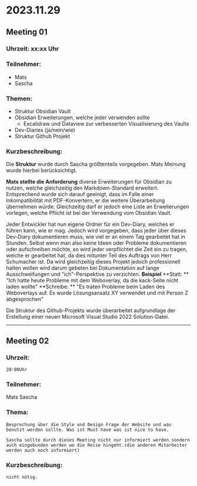 # 2023.11.29

## Meeting 01

### Uhrzeit: xx:xx Uhr

### Teilnehmer:
- Mats
- Sascha

### Themen:
- Struktur Obsidian Vault
- Obsidian Erweiterungen, welche jeder verwenden sollte
	- Excalidraw und Dataview zur verbesserten Visualisierung des Vaults
- Dev-Diaries (ja/nein/wie)
- Struktur Github Projekt


### Kurzbeschreibung:
Die **Struktur** wurde durch Sascha größtenteils vorgegeben. Mats Meinung wurde hierbei berücksichtigt.

**Mats stellte die Anforderung** diverse Erweiterungen für Obsidian zu nutzen, welche gleichzeitig den Markdown-Standard erweitert. Entsprechend wurde sich darauf geeinigt, dass im Falle einer Inkompatibilität mit PDF-Konvertern, er die weitere Überarbeitung übernehmen würde. Gleichzeitig darf er jedoch eine Liste an Erweiterungen vorlegen, welche Pflicht ist bei der Verwendung vom Obsidian Vault.

Jeder Entwickler hat nun eigene Ordner für ein Dev-Diary, welches er führen kann, wie er mag. Jedoch wird vorgegeben, dass jeder über dieses Dev-Diary dokumentieren muss, wie viel er an einem Tag gearbeitet hat in Stunden. Selbst wenn man also keine Ideen oder Probleme dokumentieren oder aufschreiben möchte, so wird jeder verpflichtet die Zeit ein zu tragen, welche er gearbeitet hat, da dies mitunter Teil des Auftrags von Herr Schumacher ist. Da wird gleichzeitig dieses Projekt jedoch professionell halten wollen wird darum gebeten bei Dokumentation auf lange Ausschweifungen und "ich"-Perspektive zu verzichten.
**Beispiel**
**Statt: ** "Ich hatte heute Probleme mit dem Weboverlay, da die kack-Seite nicht laden wollte"
**Schreibe: ** "Es traten Probleme beim Laden des Weboverlays auf. Es wurde Lösungsansatz XY verwendet und mit Person Z abgesprochen"

Die Struktur des Github-Projekts wurde überarbeitet aufgrundlage der Erstellung einer neuen Microsoft Visual Studio 2022 Solution-Datei.

___

## Meeting 02

### Uhrzeit:
	20:00Uhr

### Teilnehmer:
Mats
Sascha

### Thema:
	Besprechung über die Style und Design Frage der Website und was benutzt werden sollte. Was ist Must have was ist nice to have.

	Sascha sollte durch dieses Meeting nicht nur informiert werden sondern auch eingebunden werden wo die Reise hingeht.(die anderen Mitarbeiter werden auch noch informiert)


### Kurzbeschreibung:

	nicht nötig.